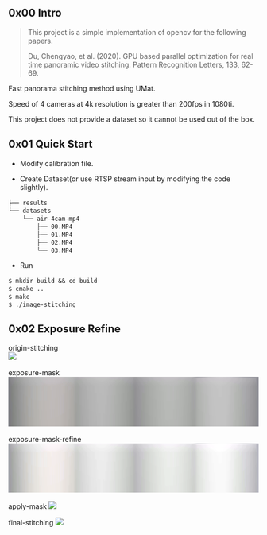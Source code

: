 ## 0x00 Intro

> This project is a simple implementation of opencv for the following papers.
> 
> Du, Chengyao, et al. (2020). GPU based parallel optimization for real time panoramic video stitching. Pattern Recognition Letters, 133, 62-69.

Fast panorama stitching method using UMat.

Speed of 4 cameras at 4k resolution is greater than 200fps in 1080ti.

This project does not provide a dataset so it cannot be used out of the box.

## 0x01 Quick Start
* Modify calibration file.

* Create Dataset(or use RTSP stream input by modifying the code slightly). 
```
├── results
└── datasets
    └── air-4cam-mp4
        ├── 00.MP4
        ├── 01.MP4
        ├── 02.MP4
        └── 03.MP4
```

* Run
```
$ mkdir build && cd build
$ cmake ..
$ make
$ ./image-stitching
```

## 0x02 Exposure Refine

origin-stitching  
![](assets/01.origin-stitching.png)

exposure-mask  
![](assets/02.exposure-mask.png)

exposure-mask-refine  
![](assets/03.exposure-mask-refine.png)

apply-mask
![](assets/04.apply-mask.png)

final-stitching
![](assets/05.final-stitching.png)

